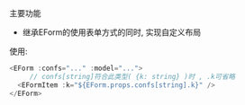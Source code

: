 主要功能

- 继承EForm的使用表单方式的同时, 实现自定义布局



使用: 

```js
<EForm :confs="..." :model="...">
     // confs[string]符合此类型( {k: string} )时 , .k可省略
  <EFormItem :k="${EForm.props.confs[string].k}" />
</EForm>
```


